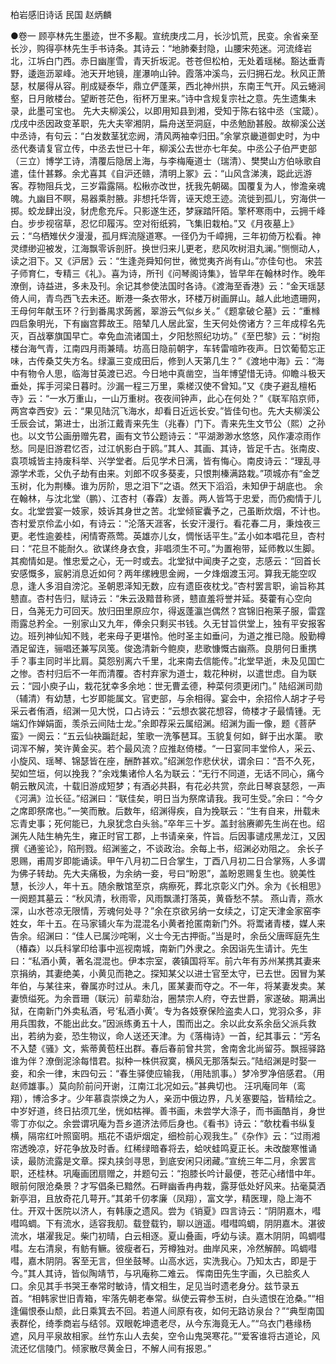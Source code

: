 <!-- { "loadSidebar": true } -->
柏岩感旧诗话 民国 赵炳麟

●卷一
顾亭林先生墨迹，世不多觏。宣统庚戌二月，长沙饥荒，民变。余省亲至长沙，购得亭林先生手书诗条。其诗云：“地肺秦封隐，山腰宋苑迷。河流绛岩北，江坼白门西。赤日幽崖雪，青天折坂泥。苍苍但松柏，无处着瑶梯。豁达垂青野，逶迤沥翠峰。池天开地镜，崖瀑响山钟。霞落冲溪鸟，云归拥石龙。秋风正萧瑟，杖屡得从容。削成疑泰华，鼎立俨蓬莱，西北神州拱，东南王气开。风云蜷涧壑，日月敞楼台。望断苍茫色，衔杯万里来。”诗中含规复宗社之意。先生遗集未录，此墨可宝也。
先大夫柳溪公，以即用知县到湘，受知于陈右铭中丞（宝箴）。戊戌中丞因政变革职，先大夫宰湘阴，扁舟送至洞庭，中丞勉励甚殷。故柳溪公送中丞诗，有句云：“白发数茎犹恋阙，清风两袖幸归田。”余掌京畿道御史时，为中丞代奏请复官立传，中丞去世已十年，柳溪公去世亦七年矣。中丞公子伯严吏部（三立）博学工诗，清覆后隐居上海，与李梅庵道士（瑞清）、樊樊山方伯咏歌自遣，佳什甚夥。余尤喜其《自沪还赣，清明上冢》云：“山风含涕洟，跽此远游客。荐物阻兵戈，三岁霜露隔。松楸亦改世，抚我先朝碣。国覆复为人，惨澹亲魂魄。九幽目不瞑，易器乘肘腋。非想托华胥，诬天熄王迹。流徙到孤儿，穷海供一掷。蛟龙肆出没，豺虎愈充斥。只影遂生还，梦寐踏阡陌。擎杯寒雨中，云拥千峰白。步步视宿草，忍忆印履泻。空对衔纸鸦，飞集旧栽柏。”又《月夜墓上》云：“乌栖雉伏夕漫漫，孤月辉流隧道寒。一径仍为千嶂拥，三年初倚万松看。神灵缥缈迎被发，江海飘零诉剖肝。换世归来儿更老，悲风吹树泪丸澜。”恻恻动人，读之泪下。又《沪居》云：“生逢尧舜知何世，微觉夷齐尚有山。”亦佳句也。
宋芸子师育仁，专精三《礼》。喜为诗，所刊《问琴阁诗集》，皆早年在翰林时作。晚年潦倒，诗益进，多未及刊。余记其参使法国时各诗。《渡海至香港》云：“金天瑶瑟倚人间，青鸟西飞去未还。断港一条衣带水，环楼万树画屏山。越人此地遗珊网，王母何年献玉环？行到番禺求蒟酱，翠游云气似乡关。”《题拿破仑墓》云：“重橼四启象明光，下有幽宫葬故王。陪辇几人居此室，生天何处傍诸方？三年成椁名先灭，百战搴旗国早亡。幸免血流诸国土，夕阳愁照纪功坊。”《至巴黎》云：“树抱楼台海气青，江南四月雨兼晴。坊高日隐前朝字，车转雷喧昨夜声。日饮葡萄忘正味，古传桑艾失方名。绿瀛三变成田后，修到人天第几生？”《渡地中海》云：“海中有物令人思，临海甘英渡已迟。今日地中真凿空，当年博望惜无诗。仰瞻斗极天垂处，挥手河梁日暮时。沙漏一程三万里，乘槎汉使不曾知。”又《庚子避乱檀柘寺》云：“一水万重山，一山万重树。夜夜间钟声，此心在何处？”《联军陷京师，两宫幸西安》云：“果见陆沉飞海水，却看日近远长安。”皆佳句也。先大夫柳溪公壬辰会试，第进士，出浙江戴青来先生（兆春）门下。青来先生文节公（熙）之孙也。以文节公画册赠先君，画有文节公题诗云：“平湖渺渺水悠悠，风作凄凉雨作愁。同是旧游君忆否，过江帆影白于鸥。”其人、其画、其诗，皆足千古。张南皮、袁项城皆主持废科举、兴学堂者。后见学术日漓，皆有悔心。南皮诗云：“理乱寻源学术乖，父仇子劫有由来。刘郎不叹多葵麦，只恨荆榛满路栽。”项城亦有“金芝玉树，化为荆榛。谁为厉阶，思之泪下”之语。然天下滔滔，未知伊于胡底也。
余在翰林，与沈北堂（鹏）、江杏村（春霖）友善。两人皆笃于忠爱，而仍痴情于儿女。北堂尝宴一妓家，妓诉其身世之苦。北堂倾宦囊予之，己虽断炊烟，不计也。杏村爱京伶孟小如，有诗云：“沦落天涯客，长安汗漫行。看花春二月，秉烛夜三更。老性逾姜桂，闲情寄燕莺。英雄亦儿女，惆怅话平生。”孟小如本唱花旦，杏村曰：“花旦不能耐久。欲谋终身衣食，非唱须生不可。”为置袍带，延师教以生脚。其痴情如是。惟忠爱之心，无一时或去。北堂狱中闻庚子之变，志感云：“回首长安感慨多，宸躬消息近如何？两年缧絏思金阙，一夕烽烟渡玉河。算我无能空叹息，逢人多泪自滂沱。圣朝恩泽知无数，应有遗臣夜枕戈。”杏村罢言职，谕旨称其戆直。杏村告归，赋诗云：“朱云汲黯昔称贤，戆直羞将誉并延。葵藿有心空向日，刍荛无力可回天。放归田里原应尔，得返蓬瀛岂偶然？宫锦旧袍莱子服，雷霆雨露总矜全。一别家山又九年，俸余只剩买书钱。久无甘旨供堂上，独有平安报客边。班列神仙知不贱，老来母子更堪怜。他时圣主如垂问，为道之推已隐。殷勤樽酒足留连，骊唱还兼写凤笺。俊逸清新今鲍庾，悲歌慷慨古幽燕。良朋何日重携手？事主同时半比肩。莫怨别离六千里，北来南去信能传。”北堂早逝，未及见国亡之惨。杏村归后不一年而清覆。杏村弃家为道士，栽花种树，以遣世虑。自为联云：“园小庾子山，栽花犹幸多余地：世无曹孟德，种菜何须更闭门。”
陆绍渊司勋（辅清）有幼慧，七岁即能属文。官吏部，与余相得。宴会中，余招伶人胡才子号采云者侑酒，绍渊一见大悦，口占诗云：“云想衣裳花想容，倚楼才子最情锺。无端幻作婵娟面，羡杀云间陆士龙。”余即荐采云属绍渊。绍渊为画一像，题《菩萨蛮》一阕云：“五云仙袂蹁跹起，笙歌一洗筝琶耳。玉貌复何如，鲜于出水蕖。
歌词浑不解，笑许黄金买。若个最风流？应推赵倚楼。“一日宴同丰堂伶人，采云、小旋风、瑶琴、锦瑟皆在座，酬酢甚欢。”绍渊忽作悲伏状，谓余曰：“吾不久死，契如竺垣，何以挽我？”余戏集诸伶人名为联云：“无行不同道，无话不同心，痛今朝云散风流，十载旧游成短梦；有酒必共斟，有花必共赏，奈此日琴哀瑟怨，一声《河满》泣长征。”绍渊曰：“联佳矣，明日当为祭席请我。我可生受。”余曰：“今夕之席即祭席也。”一笑而散。后数年，绍渊得疾，自为挽联云：“生有自来，卅载未忘青史事；死何能已，九泉犹念白头翁。”卒年三十岁。盖封翁赓卿先生尚在也。绍渊先人陆生柟先生，雍正时官工郡，上书请亲亲，忤旨。后因事谴戍黑龙江，又因撰《通鉴论》，陷刑戮。绍渊鉴之，不谈政治。余每上书，绍渊必劝阻之。
余长子恩赐，甫周岁即能诵读。甲午八月初二日合掌生，丁酉八月初二日合掌殇，人多谓为佛子转劫。先大夫痛极，为余纳一妾，号曰“盼恩”，盖盼恩赐复生也。貌美性慧，长沙人，年十五。随余散馆至京，病瘵死，葬北京彰义门外。余为《长相思》一阕题其墓云：“秋风清，秋雨零，风雨飘潇打落英，黄昏愁不禁。
燕山青，燕水深，山水苍凉无限情，芳魂何处寻？”余在京欲另纳一女续之，订定天津金家窑李姓女，年十五。在马家铺火车为混混名小黄者抢匿南新门外。将鬻诸青楼，媒人来告余。绍渊曰：“佳人已属沙咤唎，义士今无古押衙。”当是时，余岳父唐晖庭先生（椿森）以兵科掌印给事中巡视南城，南新门外隶之。余因诣先生请计。先生曰：“私酒小黄，著名混混也。伊本宗室，袭镇国将军。前六年有苏州某携其妻来京捐纳，其妻绝美，小黄见而艳之。探知某父以进士官至太守，已去世。因冒为某年伯，与某往来，眷属亦时过从。未几，匿某妻而夺之。不一年，将某妻发卖。某妻愤缢死。为余晋珊（联沅）前辈劾治，圈禁宗人府，夺去世爵，家遂破。期满出狱，在南新门外卖私酒，号‘私酒小黄’。专为各妓寮保险盗卖人口，党羽众多，非用兵围救，不能出此女。”因派练勇五十人，围而出之。余以此女系余岳父派兵救出，若纳为妾，恐生物议，命人送还天津。为《落梅诗》一首，纪其事云：“芳名不入楚《骚》文，紫蒂黄苞枉出群。春后春前曾共赏，舍南舍北尚留芬。飘摇驿路谁为伴？潦倒泥涂每惜君。拟种一株供寂寞，横风无那落梨云。”陆绍渊是时娶一妾，和余一律，末四句云：“春生驿使应输我，（用陆凯事。）梦冷罗净倍感君。（用赵师雄事。）莫向阶前问开谢，江南江北况如云。”甚典切也。
汪巩庵同年（鸾翔），博洽多才。少年慕袁崇焕之为人，亲沥中俄边界，凡关塞要隘，皆精绘之。中岁好道，终日拈须兀坐，恍如枯禅。善书画，未尝学大涤子，而书画酷肖，身世零丁亦似之。余尝谓巩庵为吾乡道济法师后身也。《看书》诗云：“欹枕看书纵复横，隔帘红叶照窗明。瓶花不语炉烟定，细检前心观我生。”《杂作》云：“过雨湘帘透晚凉，好花争放及时香。红稀绿暗春将去，蛤吠蛙鸣夏正长。未改酸寒惟诵读，最防流露是文章。探丸挟剑寻思，到底安闲只闭藏。”宣统三年二月，余罢言职，还桂林。巩庵画团扇赠之，并题句云：“抱膝长吟计最便，苍茫心绪惜中年。眼前何限沧桑景？才写倡条已黯然。石畔幽香冉冉栽，露芽低处好风来。拈毫莫洒新亭泪，且放奇花几萼开。”其弟千仞孝廉（凤翔），富文学，精医理，隐上海不仕。开双十医院以济人，有韩康之遗风。尝为《销夏》四言诗云：“阴阴嘉木，嘒嘒鸣蜩。下有流水，适容我舠。载登载钓，聊以逍遥。嘒嘒鸣蜩，阴阴嘉木。湛彼流水，堪濯我足。柴门初晴，白云相逐。夏山叠画，呼幼与读。嘉木阴阴，鸣蜩嘒嘒。左右清泉，有鲂有鳜。彼瘦者石，芳樽独对。曲岸风来，冷然解醉。鸣蜩嘒嘒，嘉木阴阴。客至无言，但坐鼓琴。山高水远，实洗我心。乃知太古，即是于今。”其人其诗，皆似陶靖节，与巩庵称二难云。
恽南田先生字画，久已脍炙人口。余见其手书哭王奉常时敏诗，情文相生，足见当时遗老身分。兹节录五首。“相韩家世旧青箱，牢落先朝老奉常。纵使云霄参玉树，白头遗恨在沧桑。”“相逢偏恨泰山颓，此日乘箕去不回。若道人间原有夜，如何无路访泉台？”“典型南国表群伦，绮季商岩与结邻。双眼乾坤遗老尽，从今东海竟无人。”“乌衣门巷缘杨遮，风月平泉故相家。丝竹东山人去矣，空令山鬼哭寒花。”“爱客谁将古道论，风流还忆信陵门。倾家散尽黄金日，不解人间有报恩。”
